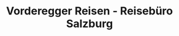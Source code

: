 ---
title: "Vorderegger Reisen - Reisebüro Salzburg"
url: /salzburg/vorderegger-reisen-reisebuero-salzburg/
shop: Reisebüro
---